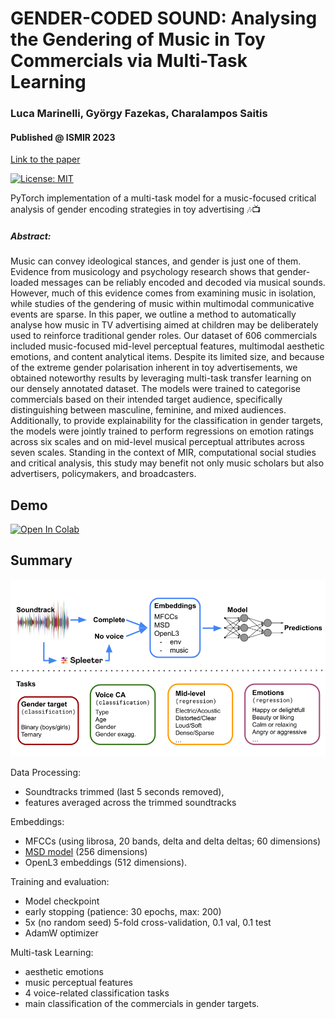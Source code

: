 # GENDER-CODED SOUND: Analysing the Gendering of Music in Toy Commercials via Multi-Task Learning
### Luca Marinelli, György Fazekas, Charalampos Saitis

#### Published @ ISMIR 2023
[Link to the paper](https://www.researchgate.net/publication/372279840_Gender-Coded_Sound_Analysing_the_Gendering_of_Music_in_Toy_Commercials_via_Multi-Task_Learning)

[![License: MIT](https://img.shields.io/badge/License-MIT-yellow.svg)](https://opensource.org/licenses/MIT)

PyTorch implementation of a multi-task model for a music-focused critical analysis of gender encoding strategies in toy advertising 🎶📺

##### Abstract:
Music can convey ideological stances, and gender is just one of them. Evidence from musicology and psychology research shows that gender-loaded messages can be reliably encoded and decoded via musical sounds. However, much of this evidence comes from examining music in isolation, while studies of the gendering of music within multimodal communicative events are sparse. In this paper, we outline a method to automatically analyse how music in TV advertising aimed at children may be deliberately used to reinforce traditional gender roles. Our dataset of 606 commercials included music-focused mid-level perceptual features, multimodal aesthetic emotions, and content analytical items. Despite its limited size, and because of the extreme gender polarisation inherent in toy advertisements, we obtained noteworthy results by leveraging multi-task transfer learning on our densely annotated dataset. The models were trained to categorise commercials based on their intended target audience, specifically distinguishing between masculine, feminine, and mixed audiences. Additionally, to provide explainability for the classification in gender targets, the models were jointly trained to perform regressions on emotion ratings across six scales and on mid-level musical perceptual attributes across seven scales. Standing in the context of MIR, computational social studies and critical analysis, this study may benefit not only music scholars but also advertisers, policymakers, and broadcasters.

## Demo 
<a href="https://colab.research.google.com/github/marinelliluca/gender_coded_sound_ismir2023/blob/main/demo.ipynb" target="_parent"><img src="https://colab.research.google.com/assets/colab-badge.svg" alt="Open In Colab"/></a>


## Summary

![Tasks diagram](https://github.com/marinelliluca/gender_coded_sound_ismir2023/blob/main/tasks_diagram.png)

Data Processing: 
- Soundtracks trimmed (last 5 seconds removed), 
- features averaged across the trimmed soundtracks

Embeddings: 
- MFCCs (using librosa, 20 bands, delta and delta deltas; 60 dimensions)
- [MSD model](https://github.com/marinelliluca/transformer-based-music-auto-tagging) (256 dimensions)
- OpenL3 embeddings (512 dimensions).

Training and evaluation: 
- Model checkpoint
- early stopping (patience: 30 epochs, max: 200)
- 5x (no random seed) 5-fold cross-validation, 0.1 val, 0.1 test 
- AdamW optimizer

Multi-task Learning: 
- aesthetic emotions
- music perceptual features
- 4 voice-related classification tasks
- main classification of the commercials in gender targets.
